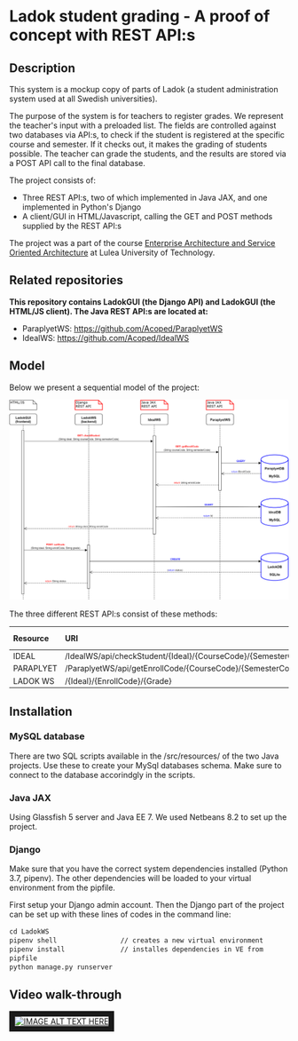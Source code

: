 # Ladok student grading - A proof of concept with REST API:s

## Description

This system is a mockup copy of parts of Ladok (a student administration system used at all Swedish universities). 

The purpose of the system is for teachers to register grades. We represent the teacher's input with a preloaded list. The fields are controlled against two databases via API:s, to check if the student is registered at the specific course and semester. If it checks out, it makes the grading of students possible. The teacher can grade the students, and the results are stored via a POST API call to the final database.

The project consists of:

- Three REST API:s, two of which implemented in Java JAX, and one implemented in Python's Django
- A client/GUI in HTML/Javascript, calling the GET and POST methods supplied by the REST API:s

The project was a part of the course [Enterprise Architecture and Service Oriented Architecture](https://www.ltu.se/edu/course/D00/D0031N/D0031N-Enterprise-Architecture-och-SOA-1.67754) at Lulea University of Technology.

## Related repositories

**This repository contains LadokGUI (the Django API) and LadokGUI (the HTML/JS client). The Java REST API:s are located at:**

- ParaplyetWS: https://github.com/Acoped/ParaplyetWS
- IdealWS: https://github.com/Acoped/IdealWS

## Model

Below we present a sequential model of the project:

![Sequential Model](/docs/Sequential_model.png "Sequential Model")

The three different REST API:s consist of these methods:

| Resource | URI | HTTP method | Method |
| :--- | :--- | :--- | :--- |
| IDEAL | /IdealWS/api/checkStudent/{Ideal}/{CourseCode}/{SemesterCode} | GET | checkStudent |
| PARAPLYET | /ParaplyetWS/api/getEnrollCode/{CourseCode}/{SemesterCode} | GET | getEnrollCode |
| LADOK WS | /{Ideal}/{EnrollCode}/{Grade} | POST | setGrade |

## Installation

### MySQL database

There are two SQL scripts available in the /src/resources/ of the two Java projects. Use these to create your MySql databases schema. Make sure to connect to the database accorindgly in the scripts.

### Java JAX

Using Glassfish 5 server and Java EE 7. We used Netbeans 8.2 to set up the project.

### Django

Make sure that you have the correct system dependencies installed (Python 3.7, pipenv). The other dependencies will be loaded to your virtual environment from the pipfile. 

First setup your Django admin account. Then the Django part of the project can be set up with these lines of codes in the command line:

```console
cd LadokWS
pipenv shell                // creates a new virtual environment
pipenv install              // installes dependencies in VE from pipfile
python manage.py runserver
```

## Video walk-through

<a href="http://www.youtube.com/watch?feature=player_embedded&v=Jv-gBUXIeR0
" target="_blank"><img src="http://img.youtube.com/vi/Jv-gBUXIeR0/0.jpg" 
alt="IMAGE ALT TEXT HERE" width="240" height="180" border="10" /></a>